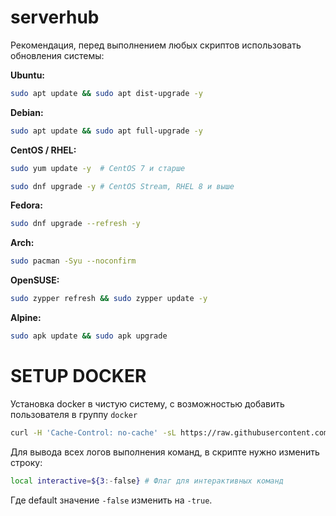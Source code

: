 # serverhub

Рекомендация, перед выполнением любых скриптов использовать обновления системы:

**Ubuntu:**
```bash
sudo apt update && sudo apt dist-upgrade -y
```

**Debian:**
```bash
sudo apt update && sudo apt full-upgrade -y
```

**CentOS / RHEL:**
```bash
sudo yum update -y  # CentOS 7 и старше
```
```bash
sudo dnf upgrade -y # CentOS Stream, RHEL 8 и выше
```

**Fedora:**
```bash
sudo dnf upgrade --refresh -y
```

**Arch:**
```bash
sudo pacman -Syu --noconfirm
```

**OpenSUSE:**
```bash
sudo zypper refresh && sudo zypper update -y
```

**Alpine:**
```bash
sudo apk update && sudo apk upgrade
```



# SETUP DOCKER

Установка docker в чистую систему, с возможностью добавить пользователя в группу `docker`

```bash
curl -H 'Cache-Control: no-cache' -sL https://raw.githubusercontent.com/morington/serverhub/main/setup-docker.sh -o setup-docker.sh && chmod +x setup-docker.sh && ./setup-docker.sh
```

Для вывода всех логов выполнения команд, в скрипте нужно изменить строку:
```sh
local interactive=${3:-false} # Флаг для интерактивных команд
```
Где default значение `-false` изменить на `-true`.
